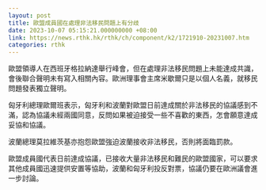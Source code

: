 ```yaml
---
layout: post
title: 歐盟成員國在處理非法移民問題上有分歧
date: 2023-10-07 05:15:21.000000000 +08:00
link: https://news.rthk.hk/rthk/ch/component/k2/1721910-20231007.htm
categories: rthk
---
```


歐盟領導人在西班牙格拉納達舉行峰會，但在處理非法移民問題上未能達成共識，會後聯合聲明未有寫入相關內容。歐洲理事會主席米歇爾只是以個人名義，就移民問題發表獨立聲明。

匈牙利總理歐爾班表示，匈牙利和波蘭對歐盟日前達成關於非法移民的協議感到不滿，認為協議未經兩國同意，反問如果被迫接受一些不喜歡的東西，怎會願意達成妥協和協議。

波蘭總理莫拉維茨基亦抱怨歐盟強迫波蘭接收非法移民，否則將面臨罰款。

歐盟成員國代表日前達成協議，已接收大量非法移民和難民的歐盟國家，可以要求其他成員國迅速提供安置等協助，波蘭和匈牙利投反對票，協議仍要在歐洲議會進一步討論。

